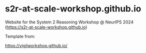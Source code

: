 # s2r-at-scale-workshop.github.io

Website for the System 2 Reasoning Workshop @ NeurIPS 2024 (https://s2r-at-scale-workshop.github.io)

Template from: 

https://vigilworkshop.github.io/
